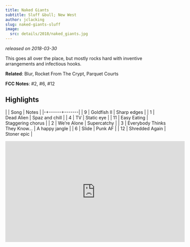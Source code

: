 ```yaml
---
title: Naked Giants
subtitle: Sluff &bull; New West
author: jclacking
slug: naked-giants-sluff
image:
  src: details/2018/naked_giants.jpg
---
```

_released on 2018-03-30_

This goes all over the place, but mostly rocks hard with inventive arrangements and infectious hooks.

**Related**: Blur, Rocket From The Crypt, Parquet Courts

<!--more-->

**FCC Notes**: #2, #6, #12

## Highlights

| | Song | Notes |
|-+------+-------|
| 9 | Goldfish II | Sharp edges |
| 1 | Dead Alien | Spaz and chill |
| 4 | TV | Static eye |
| 11 | Easy Eating | Staggering chorus |
| 2 | We’re Alone | Supercatchy |
| 3 | Everybody Thinks They Know… | A happy jangle |
| 6 | Slide | Punk AF |
| 12 | Shredded Again | Stoner epic |

<div class="tlo-detail-video"><iframe width="560" height="315" src="https://www.youtube.com/embed/xwwmv7ygmB8" frameborder="0" allow="autoplay; encrypted-media" allowfullscreen></iframe></div>
